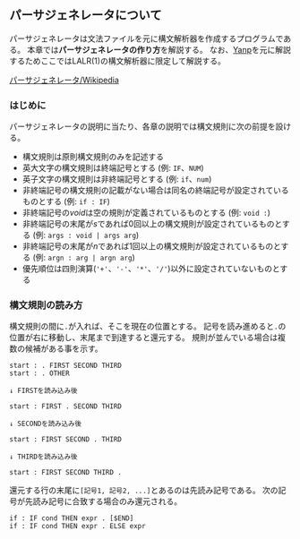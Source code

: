 ## パーサジェネレータについて

パーサジェネレータは文法ファイルを元に構文解析器を作成するプログラムである。
本章では**パーサジェネレータの作り方**を解説する。
なお、[Yanp](https://github.com/zenuas/Yanp)を元に解説するためここではLALR(1)の構文解析器に限定して解説する。

[パーサジェネレータ/Wikipedia](https://ja.wikipedia.org/wiki/%E3%83%91%E3%83%BC%E3%82%B5%E3%82%B8%E3%82%A7%E3%83%8D%E3%83%AC%E3%83%BC%E3%82%BF)

### はじめに

パーサジェネレータの説明に当たり、各章の説明では構文規則に次の前提を設ける。

* 構文規則は原則構文規則のみを記述する
* 英大文字の構文規則は終端記号とする (例: `IF`、`NUM`)
* 英子文字の構文規則は非終端記号とする (例: `if`、`num`)
* 非終端記号の構文規則の記載がない場合は同名の終端記号が設定されているものとする (例: `if : IF`)
* 非終端記号の*void*は空の規則が定義されているものとする (例: `void :`)
* 非終端記号の末尾が*s*であれば0回以上の構文規則が設定されているものとする (例: `args : void | args arg`)
* 非終端記号の末尾が*n*であれば1回以上の構文規則が設定されているものとする (例: `argn : arg | argn arg`)
* 優先順位は四則演算(`'+'`、`'-'`、`'*'`、`'/'`)以外に設定されていないものとする

### 構文規則の読み方

構文規則の間に`.`が入れば、そこを現在の位置とする。
記号を読み進めると`.`の位置が右に移動し、末尾まで到達すると還元する。
規則が並んでいる場合は複数の候補がある事を示す。

```
start : . FIRST SECOND THIRD
start : . OTHER

↓ FIRSTを読み込み後

start : FIRST . SECOND THIRD

↓ SECONDを読み込み後

start : FIRST SECOND . THIRD

↓ THIRDを読み込み後

start : FIRST SECOND THIRD .
```

還元する行の末尾に`[記号1, 記号2, ...]`とあるのは先読み記号である。
次の記号が先読み記号に合致する場合のみ還元される。

```
if : IF cond THEN expr . [$END]
if : IF cond THEN expr . ELSE expr
```
